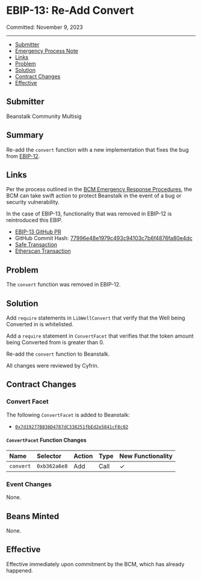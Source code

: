 # EBIP-13: Re-Add Convert

Committed: November 9, 2023

---

- [Submitter](#submitter)
- [Emergency Process Note](#emergency-process-note)
- [Links](#links)
- [Problem](#problem)
- [Solution](#solution)
- [Contract Changes](#contract-changes)
- [Effective](#effective)

## Submitter

Beanstalk Community Multisig

## Summary

Re-add the `convert` function with a new implementation that fixes the bug from [EBIP-12](https://arweave.net/AFsSqT2HE67IHqtxafvbluoZApdyofiHmvwGmzjTUPU).

## Links

Per the process outlined in the [BCM Emergency Response Procedures](https://docs.bean.money/almanac/governance/beanstalk/bcm-process#emergency-response-procedures), the BCM can take swift action to protect Beanstalk in the event of a bug or security vulnerability.

In the case of EBIP-13, functionality that was removed in EBIP-12 is reintroduced this EBIP.

- [EBIP-13 GitHub PR](https://github.com/BeanstalkFarms/Beanstalk/pull/682)
- GitHub Commit Hash: [77996e48e1979c493c94103c7b6f4876fa80e4dc](https://github.com/BeanstalkFarms/Beanstalk/tree/77996e48e1979c493c94103c7b6f4876fa80e4dc)
- [Safe Transaction](https://app.safe.global/transactions/tx?safe=eth:0xa9bA2C40b263843C04d344727b954A545c81D043&id=multisig_0xa9bA2C40b263843C04d344727b954A545c81D043_0xe8976073276b90cd7c5f1d5b7e4cef208fc3bdd2efee929d928d3d39a442eb9e)
- [Etherscan Transaction](https://etherscan.io/tx/0xc77cdf9771cd5b81866adf120f39f3cb3a15b6735882053a2ed0e2d3986d6b3d)

## Problem

The `convert` function was removed in EBIP-12.

## Solution

Add `require` statements in `LibWellConvert` that verify that the Well being Converted in is whitelisted.

Add a `require` statement in `ConvertFacet` that verifies that the token amount being Converted from is greater than 0.

Re-add the `convert` function to Beanstalk.

All changes were reviewed by Cyfrin.

## Contract Changes

### Convert Facet

The following `ConvertFacet` is added to Beanstalk:
* [`0x7d19277B836D4787dC338251fbEd2e5841cF8c02`](https://etherscan.io/address/0x7d19277B836D4787dC338251fbEd2e5841cF8c02#code)

#### `ConvertFacet` Function Changes

| Name                         | Selector     | Action  | Type | New Functionality |
|:-----------------------------|:-------------|:--------|:-----|:------------------|
| `convert`                    | `0xb362a6e8` | Add     | Call | ✓                 |

### Event Changes

None.

## Beans Minted

None.

## Effective

Effective immediately upon commitment by the BCM, which has already happened.

